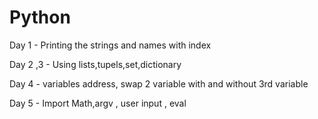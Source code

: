 # Python

Day 1 - Printing the strings and names with index

Day 2 ,3 - Using lists,tupels,set,dictionary

Day 4 - variables address, swap 2 variable with and without 3rd variable

Day 5 - Import Math,argv , user input , eval  
